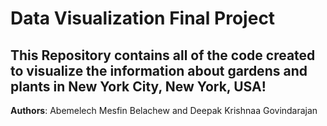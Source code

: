 # Data Visualization Final Project
## This Repository contains all of the code created to visualize the information about gardens and plants in New York City, New York, USA!
 
**Authors**: Abemelech Mesfin Belachew and Deepak Krishnaa Govindarajan
